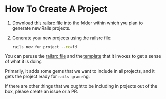 # How To Create A Project

 1. Download [this railsrc file](https://raw.githubusercontent.com/firstdraft/appdev_template/master/fd) into the folder within which you plan to generate new Rails projects.
 1. Generate your new projects using the railsrc file:
 
    ```bash
    rails new fun_project --rc=fd
    ```

You can peruse the [railsrc file](https://github.com/firstdraft/appdev_template/blob/master/fd) and the [template](https://github.com/firstdraft/appdev_template/blob/master/template.rb) that it invokes to get a sense of what it is doing.

Primarily, it adds some gems that we want to include in all projects, and it gets the project ready for `rails grade`ing.

If there are other things that we ought to be including in projects out of the box, please create an issue or a PR.